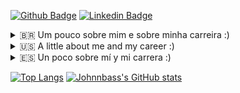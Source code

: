 [![Github Badge](https://img.shields.io/badge/-Github-000?style=flat-square&logo=Github&logoColor=white&link=https://github.com/Johnnbass)](https://github.com/Johnnbass)
[![Linkedin Badge](https://img.shields.io/badge/-LinkedIn-blue?style=flat-square&logo=Linkedin&logoColor=white&link=https://www.linkedin.com/in/jonatha-silveira-5a2a8129/)](https://www.linkedin.com/in/jonatha-silveira-5a2a8129/)

<details>
<summary>🇧🇷 Um pouco sobre mim e sobre minha carreira :)</summary>
<p>
  
Desde criança, sempre gostei muito de "coisas tecnológicas" (eletrônicos, computadores, etc), o que me levou a cursar um técnico em eletrônica e ir trabalhar na área durante alguns anos, porém, a informática de modo geral sempre me atraiu, foi quando me transferi para o curso de ciência da computação em 2014, migrando para a área definitivamente em 2016 como testador de software e após, como desenvolvedor.

Possuo fácil adaptação e flexibilidade e gosto muito de adquirir e compartilhar novos conhecimentos e, principalmente, contribuir ao máximo com o trabalho que está sendo executado, independente do aspecto, adoro "dar pitacos" :D

Valorizo muito a transparência, a sinceridade e a honestidade, seja para assumir responsabilidades ou problemas, seja para assumir limitações ou dificuldades.

Como pessoa, geralmente sou um pouco reservado no início, mas passo a ser bastante comunicativo depois de ganhar alguma intimidade :) gosto de brincar com as pessoas a fim de manter um ambiente leve e descontraído.

Meus hobbies principais são ler, jogar puzzles do tipo match 3, pintura em pixels e assistir animes e séries. Gosto de falar sobre música, sobre filmes, séries e livros e também gosto de experimentar diferentes tipos e marcas de cafés e cervejas :)

Me chamem para dar um alô, mesmo que seja somente para bater um papo :D

📫 jonatha.psilveira@gmail.com
📜 johnnbass#0012 (discord)
</p>
</details>

<details>
<summary>🇺🇸 A little about me and my career :)</summary>
<p>
  
Since I was a child, I have always liked "technological things" (electronics, computers, etc.), which led me to take a technical course in electronics and work in the area for a few years, however, computing in general has always attracted me, that was when I transferred to the computer science course in 2014, migrating to the area definitively in 2016 as a software tester and later, as a developer.

I have easy adaptation and flexibility and I really like to acquire and share new knowledge and, above all, contribute to the maximum with the work that is being executed, regardless of the aspect, I love to "give tips" :D

I highly value transparency, sincerity and honesty, whether to assume responsibilities or problems, or to assume limitations or difficulties.

As a person, I'm usually a little reserved at first, but I become very communicative after I gain some intimacy :) I like to play with people in order to maintain a light and relaxed atmosphere.

My main hobbies are reading, playing match 3 puzzles, pixel painting and watching anime and series. I like to talk about music, movies, series and books and I also like to try different types and brands of coffee and beer :)

Call me to say hello, even if it's just to chat :D

📫 jonatha.psilveira@gmail.com
📜 johnnbass#0012 (discord)
</p>
</details>

<details>
<summary>🇪🇸 Un poco sobre mí y mi carrera :)</summary>
<p>
  
Desde niño siempre me han gustado las "cosas tecnológicas" (electrónica, computación, etc.), lo que me llevó a tomar un curso técnico en electrónica y trabajar en el área por algunos años, sin embargo, la computación en general siempre ha me atrajo, fue entonces cuando me transfirí a la carrera de informática en el 2014, migrando al área definitivamente en el 2016 como probador de software y posteriormente, como desarrollador.

Tengo fácil adaptación y flexibilidad y me gusta mucho adquirir y compartir nuevos conocimientos y sobre todo contribuir al máximo con el trabajo que se está ejecutando, sin importar el aspecto, me encanta "dar pistas" :D

Valoro mucho la transparencia, la sinceridad y la honestidad, ya sea para asumir responsabilidades o problemas, como para asumir limitaciones o dificultades.

Como persona, suelo ser un poco reservado al principio, pero me vuelvo muy comunicativo después de ganar algo de intimidad :) Me gusta jugar con la gente para mantener un ambiente ligero y relajado.

Mis principales pasatiempos son leer, jugar a los puzzles de match 3, pintar píxeles y ver anime y series. Me gusta hablar de música, animes, series y libros y también me gusta probar diferentes tipos y marcas de café y cerveza :)

Llámame para saludarme, aunque sea para charlar :D

📫 jonatha.psilveira@gmail.com
📜 johnnbass#0012 (discord)
</p>
</details>

[![Top Langs](https://github-readme-stats.vercel.app/api/top-langs/?username=johnnbass&langs_count=8&layout=compact&theme=vue&locale=pt-Br)](https://github.com/johnnbass/github-readme-stats)
[![Johnnbass's GitHub stats](https://github-readme-stats.vercel.app/api?username=johnnbass&include_all_commits=true&count_private=true&theme=vue&show_icons=true&locale=pt-Br)](https://github.com/Johnnbass/github-readme-stats)
